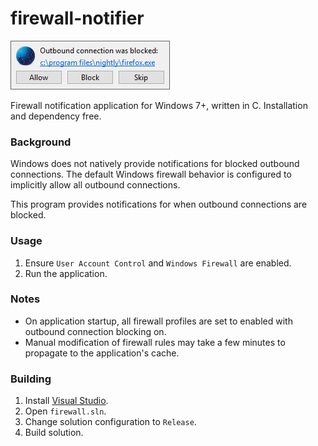 # firewall-notifier

!["Notification sample"](https://raw.githubusercontent.com/nkga/firewall-notifier/master/doc/img/notification.png )

Firewall notification application for Windows 7+, written in C. Installation and dependency free.

### Background

Windows does not natively provide notifications for blocked outbound connections. The default
Windows firewall behavior is configured to implicitly allow all outbound connections.

This program provides notifications for when outbound connections are blocked.

### Usage

1. Ensure `User Account Control` and `Windows Firewall` are enabled.
2. Run the application.

### Notes

- On application startup, all firewall profiles are set to enabled with outbound connection blocking on.
- Manual modification of firewall rules may take a few minutes to propagate to the application's cache.

### Building

1. Install [Visual Studio](https://www.visualstudio.com/).
2. Open `firewall.sln`.
3. Change solution configuration to `Release`.
4. Build solution.
